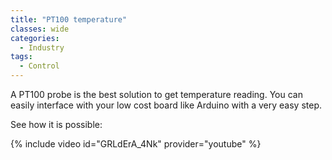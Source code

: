 ```yaml
---
title: "PT100 temperature"
classes: wide
categories:
  - Industry
tags:
  - Control
---
```

A PT100 probe is the best solution to get temperature reading. You can easily interface with your low cost board like Arduino with a very easy step.

See how it is possible:

{% include video id="GRLdErA_4Nk" provider="youtube" %}
